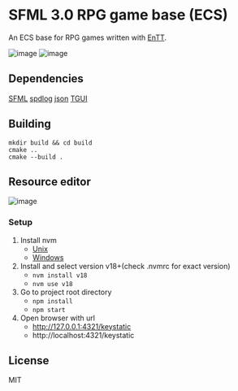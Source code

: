 # SFML 3.0 RPG game base (ECS)

An ECS base for RPG games written with [EnTT](https://github.com/skypjack/entt).

![image](https://github.com/user-attachments/assets/32de2e5b-7732-4120-997b-6d6ac50957ab)
![image](https://github.com/user-attachments/assets/46dbff91-f569-4939-a272-523c2490a044)

## Dependencies
[SFML](https://github.com/SFML/SFML)
[spdlog](https://github.com/gabime/spdlog)
[json](https://github.com/nlohmann/json)
[TGUI](https://github.com/texus/TGUI)

## Building
```
mkdir build && cd build
cmake ..
cmake --build .
```

## Resource editor
![image](https://github.com/user-attachments/assets/99e17122-8028-4776-8a20-ce17b89ff694)

### Setup 

1. Install nvm
   - [Unix](https://github.com/nvm-sh/nvm)
   - [Windows](https://github.com/coreybutler/nvm-windows)
2. Install and select version v18+(check .nvmrc for exact version)
   - `nvm install v18`
   - `nvm use v18`
3. Go to project root directory
   - `npm install`
   - `npm start`
4. Open browser with url
   - http://127.0.0.1:4321/keystatic
   - http://localhost:4321/keystatic

## License

MIT
